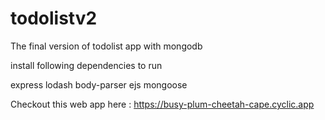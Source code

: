 # todolistv2
The final version of todolist app with mongodb

install following dependencies to run 

express
lodash
body-parser
ejs
mongoose

Checkout this web app here : https://busy-plum-cheetah-cape.cyclic.app
